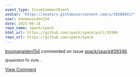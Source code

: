 ```yaml
---
event_type: IssueCommentEvent
avatar: "https://avatars.githubusercontent.com/u/39388941?"
user: boomanaiden154
date: 2023-08-14
repo_name: spack/spack
html_url: https://github.com/spack/spack/pull/39346
repo_url: https://github.com/spack/spack
---
```


<a href='https://github.com/boomanaiden154' target='_blank'>boomanaiden154</a> commented on issue <a href='https://github.com/spack/spack/pull/39346' target='_blank'>spack/spack#39346</a>.

<small>@spackbot fix style...</small>

<a href='https://github.com/spack/spack/pull/39346' target='_blank'>View Comment</a>